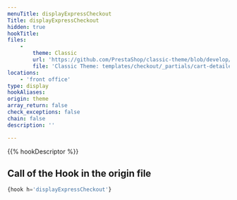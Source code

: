 ```yaml
---
menuTitle: displayExpressCheckout
Title: displayExpressCheckout
hidden: true
hookTitle: 
files:
    -
        theme: Classic
        url: 'https://github.com/PrestaShop/classic-theme/blob/develop/templates/checkout/_partials/cart-detailed-actions.tpl'
        file: 'Classic Theme: templates/checkout/_partials/cart-detailed-actions.tpl'
locations:
    - 'front office'
type: display
hookAliases: 
origin: theme
array_return: false
check_exceptions: false
chain: false
description: ''

---
```


{{% hookDescriptor %}}

## Call of the Hook in the origin file

```php
{hook h='displayExpressCheckout'}
```
